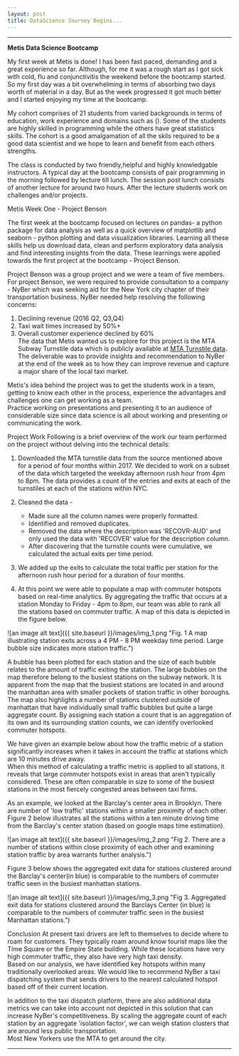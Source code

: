 ```yaml
---
layout: post
title: DataScience Journey Begins...
---
```

----------------------------------------------------------------------------------------------------------------------------------------

**Metis Data Science Bootcamp**

My first week at Metis is done! I has been fast paced, demanding and a great experience so far. Although, for me it was a rough
start as I got sick with cold, flu and conjunctivitis the weekend before the bootcamp started. So my first day was a bit 
overwhelming in terms of absorbing two days worth of material in a day. But as the week progressed it got much better and I 
started enjoying my time at the bootcamp.  

My cohort comprises of 21 students from varied backgrounds in terms of education, work experience and domains such as (). Some
of the students are highly skilled in programming while the others have great statistics skills. The cohort is a good 
amalgamation of all the skils required to be a good data scientist and we hope to learn and benefit from each others strengths.  

The class is conducted by two friendly,helpful and highly knowledgable instructors. A typical day at the bootcamp consists of
pair programming in the morning followed by lecture till lunch. The session post lunch consists of another lecture for around 
two hours. After the lecture students work on challenges and/or projects.  

Metis Week One - Project Benson  

The first week at the bootcamp focused on lectures on pandas- a python package for data analysis as well as a quick overview of
matplotlib and seaborn - python plotting and data visualization libraries. Learning all these skills help us download data,
clean and perform exploratory data analysis and find interesting insights from the data. These learnings were applied towards
the first project at the bootcamp - Project Benson.  

Project Benson was a group project and we were a team of five members. For project Benson, we were required to provide 
consultation to a company - NyBer which was seeking aid for the New York city chapter of their transportation business.
NyBer needed help resolving the following concerns:  
1. Declining revenue (2016 Q2, Q3,Q4)  
2. Taxi wait times increased by 50%+  
3. Overall customer experience declined by 60%  
The data that Metis wanted us to explore for this project is the MTA Subway Turnstile data which is publicly available at 
[MTA Turnstile data](http://web.mta.info/developers/turnstile.html). The deliverable was to provide insights and recommendation to NyBer
at the end of the week as to how they can improve revenue and capture a major share of the local taxi market.  

Metis's idea behind the project was to get the students work in a team, getting to know each other in the process, experience
the advantages and challenges one can get working as a team.  
Practice working on presentations and presenting it to an audience of considerable size since data science is all about working 
and presenting or communicating the work.  

Project Work
Following is a brief overview of the work our team performed on the project without delving into the technical details:  

1. Downloaded the MTA turnstile data from the source mentioned above for a period of four months within 2017. We decided to work 
on a subset of the data which targeted the weekday afternoon rush hour from 4pm to 8pm. The data provides a count of the entries
and exits at each of the turnstiles at each of the stations within NYC.  

2. Cleaned the data -  
   * Made sure all the column names were properly formatted.  
   * Identified and removed duplicates.  
   * Removed the data where the description was 'RECOVR-AUD' and only used the data with 'RECOVER' value for the description 
      column.  
   * After discovering that the turnstile counts were cumulative, we calculated the actual exits per time period.  
   
3. We added up the exits to calculate the total traffic per station for the afternoon rush hour period for a duration of four
months.  
4. At this point we were able to populate a map with commuter hotspots based on real-time analytics. By aggregating the traffic 
that occurs at a station Monday to Friday - 4pm to 8pm, our team was able to rank all the stations based on commuter traffic.
A map of this data is depicted in the figure below.  

![an image alt text]({{ site.baseurl }}/images/img_1.png "Fig. 1 A map illustrating station exits across a 4 PM - 8 PM weekday 
time period. Large bubble size indicates more station traffic.")

A bubble has been plotted for each station and the size of each bubble relates to the amount of traffic exiting the station. The
large bubbles on the map therefore belong to the busiest stations on the subway network. It is apparent from the map that the 
busiest stations are located in and around the manhattan area with smaller pockets of station traffic in other boroughs.  
The map also highlights a number of stations clustered outside of manhattan that have individually small traffic bubbles but quite
a large aggregate count. By assigning each station a count that is an aggregation of its own and its surrounding station counts,
we can identify overlooked commuter hotspots.  
 
We have given an example below about how the traffic metric of a station significantly increases when it takes in account the 
traffic at stations which are 10 minutes drive away.  
When this method of calculating a traffic metric is applied to all stations, it reveals that large commuter hotspots exist in 
areas that aren't typically considered. These are often comparable in size to some of the busiest stations in the most fiercely 
congested areas between taxi firms.  

As an example, we looked at the Barclay's center area in Brooklyn. There are number of 'low traffic' stations within a smaller 
proximity of each other. Figure 2 below illustrates all the stations within a ten minute driving time from the Barclay's center 
station (based on google maps time estimation).   

![an image alt text]({{ site.baseurl }}/images/img_2.png "Fig 2. There are a number of stations within close proximity of each
 other and examining station traffic by area warrants further analysis.")
 

Figure 3 below shows the aggregated exit data for stations clustered around the Barclay's center(in blue) is comparable to the 
numbers of commuter traffic seen in the busiest manhattan stations.  

![an image alt text]({{ site.baseurl }}/images/img_3.png "Fig 3. Aggregated exit data for stations clustered around the Barclays
Center (in blue) is comparable to the numbers of commuter traffic seen in the busiest Manhattan stations.")
  

Conclusion 
At present taxi drivers are left to themselves to decide where to roam for customers. They typically roam around know tourist
maps like the Time Square or the Empire State building. While these locations have very high commuter traffic, they also have
very high taxi density.  
Based on our analysis, we have identified key hotspots within many traditionally overlooked areas. We would like to recommend
NyBer a taxi dispatching system that sends drivers to the nearest calculated hotspot based off of their current location.  

In addition to the taxi dispatch platform, there are also additional data metrics we can take into account not depicted in this
solution that can increase NyBer's competitiveness. By scaling the aggregate count of each station by an aggregate 'isolation
factor', we can weigh station clusters that are around less public transportation.  
Most New Yorkers use the MTA to get around the city.  
 
------------------------------------------------------------------------------------------------------------------------------------